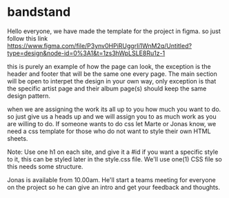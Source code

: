 # bandstand

Hello everyone, we have made the template for the project in figma.
so just follow this link https://www.figma.com/file/P3ynv0HPiRUggrIi1WnM2q/Untitled?type=design&node-id=0%3A1&t=1zs3hWpLSLE8Ru1z-1

this is purely an example of how the page can look, the exception is the header and footer that will be the same one every page.
The main section will be open to interpet the design in your own way, only exception is that the specific artist page and their album page(s) should keep the same design pattern.

when we are assigning the work its all up to you how much you want to do. so just give us a heads up and we will assign you to as much work as you are willing to do.
If someone wants to do css let Marte or Jonas know, we need a css template for those who do not want to style their own HTML sheets.

Note: Use one h1 on each site, and give it a #id if you want a specific style to it, this can be styled later in the style.css file. 
We'll use one(1) CSS file so this needs some structure.

Jonas is available from 10.00am. He'll start a teams meeting for everyone on the project so he can give an intro and get your feedback and thoughts. 
